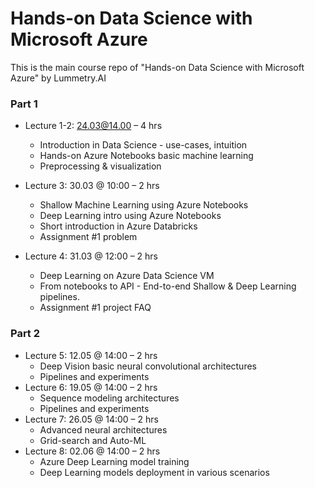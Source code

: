 # Hands-on Data Science with Microsoft Azure

This is the main course repo of "Hands-on Data Science with Microsoft Azure" by Lummetry.AI

### Part 1

* Lecture 1-2: 24.03@14.00 – 4 hrs
  - Introduction in Data Science - use-cases, intuition
  - Hands-on Azure Notebooks basic machine learning
  - Preprocessing & visualization 
 
* Lecture 3: 30.03 @ 10:00 – 2 hrs 
  - Shallow Machine Learning using Azure Notebooks
  - Deep Learning intro using Azure Notebooks
  - Short introduction in Azure Databricks
  - Assignment #1 problem 
 
* Lecture 4: 31.03 @ 12:00 – 2 hrs
  - Deep Learning on Azure Data Science VM
  - From notebooks to API - End-to-end Shallow & Deep Learning pipelines.
  - Assignment #1 project FAQ

### Part 2

* Lecture 5: 12.05 @ 14:00 – 2 hrs
  - Deep Vision basic neural convolutional architectures
  - Pipelines and experiments 
* Lecture 6: 19.05 @ 14:00 – 2 hrs
  - Sequence modeling architectures
  - Pipelines and experiments 
* Lecture 7: 26.05 @ 14:00 – 2 hrs
  - Advanced neural architectures
  - Grid-search and Auto-ML
* Lecture 8: 02.06 @ 14:00 – 2 hrs
  - Azure Deep Learning model training
  - Deep Learning models deployment in various scenarios 
